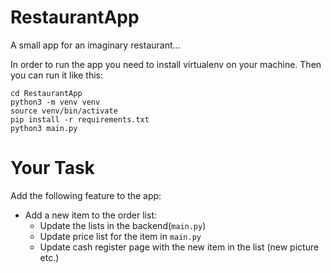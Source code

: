 # RestaurantApp
A small app for an imaginary restaurant...

In order to run the app you need to install virtualenv on your machine. Then you can run it like this:

```
cd RestaurantApp
python3 -m venv venv
source venv/bin/activate
pip install -r requirements.txt
python3 main.py
```


# Your Task

Add the following feature to the app:
* Add a new item to the order list:
  * Update the lists in the backend(`main.py`)
  * Update price list for the item in `main.py`
  * Update cash register page with the new item in the list (new picture etc.)
